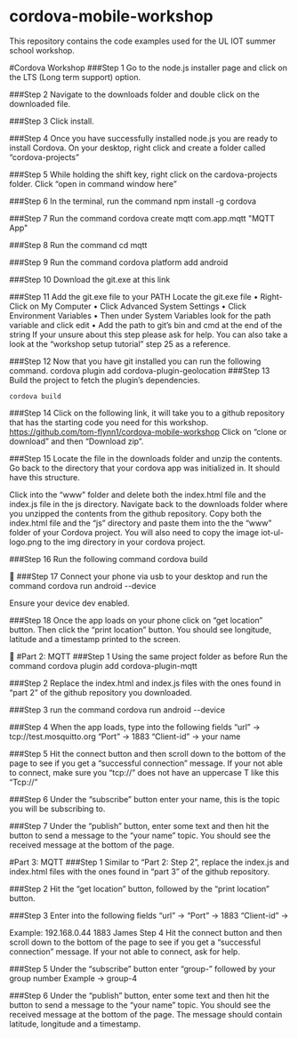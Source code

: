 # cordova-mobile-workshop

This repository contains the code examples used for the UL IOT summer school workshop.

#Cordova Workshop
###Step 1
Go to the node.js installer page and click on the LTS (Long term support) option.


###Step 2
Navigate to the downloads folder and double click on the downloaded file.

###Step 3
Click install.

###Step 4
Once you have successfully installed node.js you are ready to install Cordova.
On your desktop, right click and create a folder called “cordova-projects”

###Step 5
While holding the shift key, right click on the cardova-projects folder.
Click “open in command window here”

###Step 6
In the terminal, run the command
	npm install -g cordova

###Step 7
Run the command
cordova create mqtt com.app.mqtt  "MQTT App"

###Step 8
Run the command
cd mqtt

###Step 9
Run the command
	cordova platform add android

###Step 10
Download the git.exe at this link

###Step 11
Add the git.exe file to your PATH
Locate the git.exe file
	•	Right-Click on My Computer
	•	Click Advanced System Settings
	•	Click Environment Variables
	•	Then under System Variables look for the path variable and click edit
	•	Add the path to git’s bin and cmd at the end of the string
If your unsure about this step please ask for help. You can also take a look at the “workshop setup tutorial” step 25 as a reference.

###Step 12
Now that you have git installed you can run the following command.
	cordova plugin add cordova-plugin-geolocation
###Step 13
Build the project to fetch the plugin’s dependencies.

	cordova build


###Step 14
Click on the following link, it will take you to a github repository that has the starting code you need for this workshop.
https://github.com/tom-flynn1/cordova-mobile-workshop
Click on “clone or download” and then “Download zip”.

###Step 15
Locate the file in the downloads folder and unzip the contents.
Go back to the directory that your cordova app was initialized in.
It should have this structure.

Click into the “www” folder and delete both the index.html file and the index.js file in the  js directory.
Navigate back to the downloads folder where you unzipped the contents from the github repository.
Copy both the index.html file and the “js” directory and paste them into the the “www” folder of your Cordova project.
You will also need to copy the image iot-ul-logo.png to the img directory in your cordova project.

###Step 16
Run the following command
cordova build


###Step 17
Connect your phone via usb to your desktop and run the command
cordova run android --device

Ensure your device dev enabled.


###Step 18
Once the app loads on your phone click on “get location” button.
Then click the “print location” button.
You should see longitude, latitude and a timestamp printed to the screen.




#Part 2: MQTT
###Step 1
Using the same project folder as before
Run the command
cordova plugin add cordova-plugin-mqtt

###Step 2
Replace the index.html and index.js files with the ones found in “part 2” of the github repository you downloaded.


###Step 3
run the command
cordova run android --device


###Step 4
When the app loads, type into the following fields
 “url” -> tcp://test.mosquitto.org
“Port” -> 1883
“Client-id” -> your name


###Step 5
Hit the connect button and then scroll down to the bottom of the page to see if you get a “successful connection” message.
If your not able to connect, make sure you “tcp://” does not have an uppercase T like this “Tcp://”

###Step 6
Under the “subscribe” button enter your name, this is the topic you will be subscribing to.

###Step 7
Under the “publish” button, enter some text and then hit the button to send a message to the “your name” topic.
You should see the received message at the bottom of the page.


#Part 3: MQTT
###Step 1
Similar to “Part 2: Step 2”, replace the index.js and index.html files with the ones found in “part 3” of the github repository.

###Step 2
Hit the “get location” button, followed by the “print location” button.

###Step 3
Enter into the following fields
 “url” ->  	<local IP address of Raspberry Pi>
“Port” -> 	1883
“Client-id” ->    <your name>

Example:
192.168.0.44
1883
James
Step 4
Hit the connect button and then scroll down to the bottom of the page to see if you get a “successful connection” message.
If your not able to connect, ask for help.

###Step 5
Under the “subscribe” button enter “group-” followed by your group number
Example ->   group-4

###Step 6
Under the “publish” button, enter some text and then hit the button to send a message to the “your name” topic.
You should see the received message at the bottom of the page. The message should contain latitude, longitude and a timestamp.
